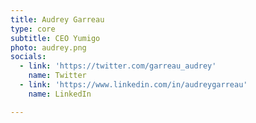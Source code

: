 ```yaml
---
title: Audrey Garreau
type: core
subtitle: CEO Yumigo
photo: audrey.png
socials:
  - link: 'https://twitter.com/garreau_audrey'
    name: Twitter
  - link: 'https://www.linkedin.com/in/audreygarreau'
    name: LinkedIn

---
```


